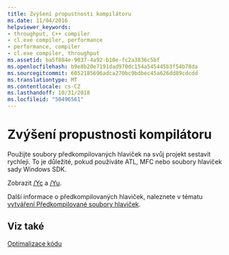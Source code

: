 ```yaml
---
title: Zvýšení propustnosti kompilátoru
ms.date: 11/04/2016
helpviewer_keywords:
- throughput, C++ compiler
- cl.exe compiler, performance
- performance, compiler
- cl.exe compiler, throughput
ms.assetid: ba5f884e-9037-4a92-b10e-fc2a3836c5bf
ms.openlocfilehash: b9e8b20e7191dad970dc154a545445b3f54b78da
ms.sourcegitcommit: 6052185696adca270bc9bdbec45a626dd89cdcdd
ms.translationtype: MT
ms.contentlocale: cs-CZ
ms.lasthandoff: 10/31/2018
ms.locfileid: "50496561"
---
```

# <a name="improving-compiler-throughput"></a>Zvýšení propustnosti kompilátoru

Použijte soubory předkompilovaných hlaviček na svůj projekt sestavit rychleji. To je důležité, pokud používáte ATL, MFC nebo soubory hlaviček sady Windows SDK.

Zobrazit [/Yc](../../build/reference/yc-create-precompiled-header-file.md) a [/Yu](../../build/reference/yu-use-precompiled-header-file.md).

Další informace o předkompilovaných hlaviček, naleznete v tématu [vytváření Předkompilované soubory hlaviček](../../build/reference/creating-precompiled-header-files.md).

## <a name="see-also"></a>Viz také

[Optimalizace kódu](../../build/reference/optimizing-your-code.md)